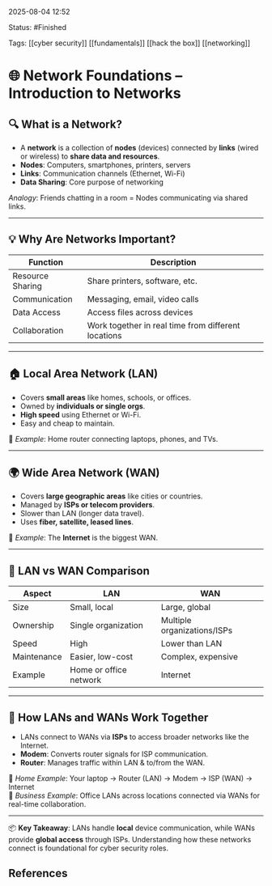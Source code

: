 2025-08-04 12:52

Status: #Finished 

Tags: [[cyber security]] [[fundamentals]] [[hack the box]] [[networking]] 


# 🌐 Network Foundations – Introduction to Networks

## 🔍 What is a Network?
- A **network** is a collection of **nodes** (devices) connected by **links** (wired or wireless) to **share data and resources**.
- **Nodes**: Computers, smartphones, printers, servers
- **Links**: Communication channels (Ethernet, Wi-Fi)
- **Data Sharing**: Core purpose of networking

_Analogy_: Friends chatting in a room = Nodes communicating via shared links.

---

## 💡 Why Are Networks Important?
| Function         | Description                                                  |
|------------------|--------------------------------------------------------------|
| Resource Sharing | Share printers, software, etc.                               |
| Communication    | Messaging, email, video calls                                |
| Data Access      | Access files across devices                                  |
| Collaboration    | Work together in real time from different locations          |

---

## 🏠 Local Area Network (LAN)
- Covers **small areas** like homes, schools, or offices.
- Owned by **individuals or single orgs**.
- **High speed** using Ethernet or Wi-Fi.
- Easy and cheap to maintain.

📘 _Example_: Home router connecting laptops, phones, and TVs.

---

## 🌍 Wide Area Network (WAN)
- Covers **large geographic areas** like cities or countries.
- Managed by **ISPs or telecom providers**.
- Slower than LAN (longer data travel).
- Uses **fiber, satellite, leased lines**.

📘 _Example_: The **Internet** is the biggest WAN.

---

## 🔁 LAN vs WAN Comparison

| Aspect       | LAN                        | WAN                              |
|--------------|----------------------------|----------------------------------|
| Size         | Small, local               | Large, global                    |
| Ownership    | Single organization        | Multiple organizations/ISPs     |
| Speed        | High                       | Lower than LAN                   |
| Maintenance  | Easier, low-cost           | Complex, expensive               |
| Example      | Home or office network     | Internet                         |

---

## 🔄 How LANs and WANs Work Together

- LANs connect to WANs via **ISPs** to access broader networks like the Internet.
- **Modem**: Converts router signals for ISP communication.
- **Router**: Manages traffic within LAN & to/from the WAN.

📘 _Home Example_: Your laptop → Router (LAN) → Modem → ISP (WAN) → Internet  
📘 _Business Example_: Office LANs across locations connected via WANs for real-time collaboration.

---

📦 **Key Takeaway**: LANs handle **local** device communication, while WANs provide **global access** through ISPs. Understanding how these networks connect is foundational for cyber security roles.



## References



